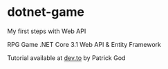 # dotnet-game
My first steps with Web API

RPG Game .NET Core 3.1 Web API & Entity Framework

Tutorial available at <a href='https://dev.to/_patrickgod/basic-authentication-with-a-net-core-web-api-2a59'>dev.to<a> by Patrick God
